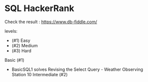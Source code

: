 # SQL HackerRank

Check the result : https://www.db-fiddle.com/

levels:
- (#1) Easy
- (#2) Medium
- (#3) Hard

Basic (#1)
- BasicSQL1 solves Revising the Select Query - Weather Observing Station 10
Intermediate (#2)

